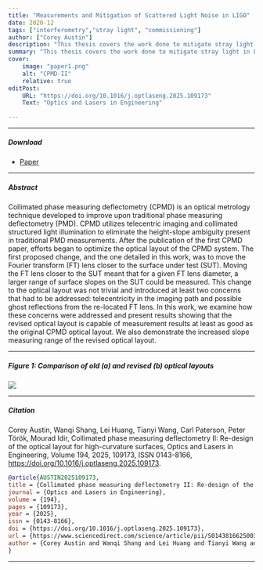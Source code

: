 ```yaml
---
title: "Measurements and Mitigation of Scattered Light Noise in LIGO" 
date: 2020-12
tags: ["interferometry","stray light", "commissioning"]
author: ["Corey Austin"]
description: "This thesis covers the work done to mitigate stray light in LIGO in pursuit of a PhD." 
summary: "This thesis covers the work done to mitigate stray light in LIGO in pursuit of a PhD." 
cover:
    image: "paper1.png"
    alt: "CPMD-II"
    relative: true
editPost:
    URL: "https://doi.org/10.1016/j.optlaseng.2025.109173"
    Text: "Optics and Lasers in Engineering"

---
```


---

##### Download

+ [Paper](cpmd_II.pdf)


---

##### Abstract

Collimated phase measuring deflectometry (CPMD) is an optical metrology technique developed to improve upon traditional phase measuring deflectometry (PMD). CPMD utilizes telecentric imaging and collimated structured light illumination to eliminate the height-slope ambiguity present in traditional PMD measurements. After the publication of the first CPMD paper, efforts began to optimize the optical layout of the CPMD system. The first proposed change, and the one detailed in this work, was to move the Fourier transform (FT) lens closer to the surface under test (SUT). Moving the FT lens closer to the SUT meant that for a given FT lens diameter, a larger range of surface slopes on the SUT could be measured. This change to the optical layout was not trivial and introduced at least two concerns that had to be addressed: telecentricity in the imaging path and possible ghost reflections from the re-located FT lens. In this work, we examine how these concerns were addressed and present results showing that the revised optical layout is capable of measurement results at least as good as the original CPMD optical layout. We also demonstrate the increased slope measuring range of the revised optical layout.

---

##### Figure 1: Comparison of old (a) and revised (b) optical layouts

![](paper1.png)

---

##### Citation

Corey Austin, Wanqi Shang, Lei Huang, Tianyi Wang, Carl Paterson, Peter Török, Mourad Idir,
Collimated phase measuring deflectometry II: Re-design of the optical layout for high-curvature surfaces,
Optics and Lasers in Engineering,
Volume 194,
2025,
109173,
ISSN 0143-8166,
https://doi.org/10.1016/j.optlaseng.2025.109173.

```BibTeX
@article{AUSTIN2025109173,
title = {Collimated phase measuring deflectometry II: Re-design of the optical layout for high-curvature surfaces},
journal = {Optics and Lasers in Engineering},
volume = {194},
pages = {109173},
year = {2025},
issn = {0143-8166},
doi = {https://doi.org/10.1016/j.optlaseng.2025.109173},
url = {https://www.sciencedirect.com/science/article/pii/S0143816625003586},
author = {Corey Austin and Wanqi Shang and Lei Huang and Tianyi Wang and Carl Paterson and Peter Török and Mourad Idir},
}
```

---